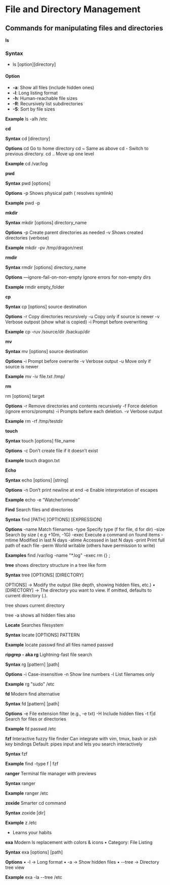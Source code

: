# **File and Directory Management**

## Commands for manipulating files and directories

**ls**

### **Syntax**
- ls [option][directory]

#### **Option**
- **-a**:     Show all files (include hidden ones)
- **-l**:     Long listing format
- **-h**:     Human-reachable file sizes
- **-R**:     Recursively list subdirectories
- **-S**:     Sort by file sizes

**Example**
 ls -alh /etc

**cd**

**Syntax**
cd [directory]

**Options**
cd         Go to home directory
cd ~       Same as above
cd -       Switch to previous directory.
cd ..      Move up one level


**Example**
cd /var/log

**pwd**

**Syntax**
pwd [options]

**Options**
-p      Shows physical path ( resolves symlink)

**Example**
pwd -p

**mkdir**

**Syntax**
mkdir [options] directory_name

**Options**
-p      Create parent directories as needed
-v      Shows created directories (verbose)

**Example**
 mkdir -pv /tmp/dragon/nest

**rmdir**

**Syntax**
rmdir [options] directory_name

**Options**
—ignore-fail-on-non-empty      Ignore errors for non-empty dirs 

**Example**
rmdir empty_folder

**cp** 

**Syntax**
cp [options] source destination

**Options**
-r      Copy directories recursively
-u      Copy only if source is newer
-v      Verbose outpost (show what is copied)
-i      Prompt before overwriting

**Example**
cp -ruv /source/dir /backup/dir

**mv** 

**Syntax**
mv [options] source destination

**Options**
-i      Prompt before overwrite
-v      Verbose output
-u      Move only if source is newer

**Example**
 mv -iv file.txt /tmp/

**rm** 

rm [options] target

**Options**
-r      Remove directories and contents recursively
-f      Force deletion (ignore errors/prompts)
-i      Prompts before each deletion.
-v      Verbose output

**Example**
rm -rf /tmp/testdir

**touch**

**Syntax**
touch [options] file_name

**Options**
-c      Don’t create file if it doesn’t exist

**Example**
touch dragon.txt

**Echo**

**Syntax**
echo [options] [string]

**Options**
-n      Don’t print newline at end
-e      Enable interpretation of escapes

**Example**
 echo -e “Watcher\nmode”

**Find**
Search files and directories

**Syntax**
find [PATH] [OPTIONS] [EXPRESSION]

**Options**
-name   Match filenames
-type   Specify type (f for file, d for dir)
-size   Search by size ( e.g +10m, -1G)
-exec   Execute a command on found items
-mtime  Modified in last N days
-atime  Accessed in last N days
-print  Print full path of each file
-perm   World writable (others have permission to write)

**Examples**
find /var/log -name "*.log" -exec rm {} \;

**tree**
shows directory structure in a tree like form

**Syntax**
tree [OPTIONS] [DIRECTORY]

OPTIONS] → Modify the output (like depth, showing hidden files, etc.)
	•	[DIRECTORY] → The directory you want to view. If omitted, defaults to current directory (.).

tree
shows current directory

tree -a
shows all hidden files also


**Locate**
Searches filesystem

**Syntax**
locate [OPTIONS] PATTERN

**Example**
locate passwd find all files named passwd

**ripgrep - aka rg**
Lightning-fast file search

**Syntax**
rg [pattern] [path]

**Options**
-i      Case-insensitive
-n      Show line numbers
-l      List filenames only

**Example**
rg "sudo" /etc

**fd**
 Modern find alternative

**Syntax**
fd [pattern] [path]

**Options**
-e      File extension filter (e.g., -e txt)
-H      Include hidden files
-t f|d  Search for files or directories

**Example**
fd passwd /etc


**fzf**
Interactive fuzzy file finder
Can integrate with vim, tmux, bash or zsh key bindings
Default: pipes input and lets you search interactively

**Syntax**
fzf

**Example**
find -type f | fzf
	
**ranger**
Terminal file manager with previews

**Syntax**
ranger

**Example**
ranger /etc

**zoxide**
Smarter cd command

**Syntax** 
zoxide [dir]

**Example**
z /etc
-	Learns your habits

**exa**
Modern ls replacement with colors & icons
	•	Category: File Listing

 **Syntax**
 exa [options] [path]

**Options**
	•	-l → Long format
	•	-a → Show hidden files
	•	--tree → Directory tree view 

**Example**
exa -la --tree /etc







